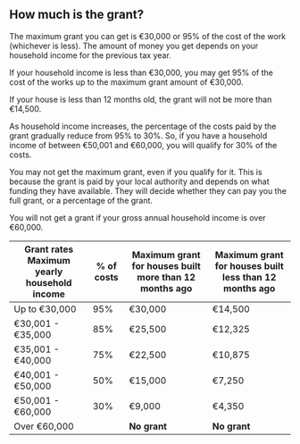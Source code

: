 ##  How much is the grant?

The maximum grant you can get is €30,000 or 95% of the cost of the work
(whichever is less). The amount of money you get depends on your household
income for the previous tax year.

If your household income is less than €30,000, you may get 95% of the cost of
the works up to the maximum grant amount of €30,000.

If your house is less than 12 months old, the grant will not be more than
€14,500.

As household income increases, the percentage of the costs paid by the grant
gradually reduce from 95% to 30%. So, if you have a household income of
between €50,001 and €60,000, you will qualify for 30% of the costs.

You may not get the maximum grant, even if you qualify for it. This is because
the grant is paid by your local authority and depends on what funding they
have available. They will decide whether they can pay you the full grant, or a
percentage of the grant.

You will not get a grant if your gross annual household income is over
€60,000.

**Grant rates** **Maximum yearly household income** |  **% of costs** |  **Maximum grant for houses built more than 12 months ago** |  **Maximum grant for houses built less than 12 months ago**  
---|---|---|---  
Up to €30,000  |  95%  |  €30,000  |  €14,500   
€30,001 - €35,000  |  85%  |  €25,500  |  €12,325   
€35,001 - €40,000  |  75%  |  €22,500  |  €10,875   
€40,001 - €50,000  |  50%  |  €15,000  |  €7,250   
€50,001 - €60,000  |  30%  |  €9,000  |  €4,350   
Over €60,000  |  |  **No grant** |  **No grant**  
  
